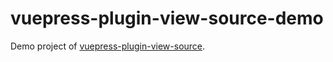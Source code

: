 # vuepress-plugin-view-source-demo


Demo project of [vuepress-plugin-view-source](https://www.npmjs.com/package/vuepress-plugin-view-source).
